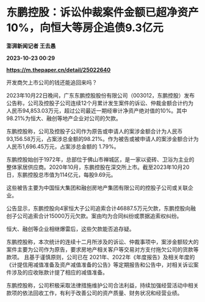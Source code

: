 # 东鹏控股：诉讼仲裁案件金额已超净资产10%，向恒大等房企追债9.3亿元
**澎湃新闻记者 王去愚**

**2023-10-23 00:29**

**https://m.thepaper.cn/detail/25022640**

开发商欠上市公司的钱还能追回来吗？

2023年10月22日晚间，广东东鹏控股股份有限公司（003012，东鹏控股）发布公告称，公司及控股子公司连续12个月累计发生案件的诉讼、仲裁金额合计约为人民币94,853.03万元，超过公司最近一期经审计净资产绝对值的10%。其中98.21%为恒大、融创等地产企业对公司的欠款。

东鹏控股称，公司及控股子公司作为原告或申请人的案涉金额合计为人民币93,156.58万元，占案涉总金额的98.21%。作为被告或被申请人的案涉金额合计为人民币1,696.45万元，占案涉总金额的 1.79%。

东鹏控股始创于1972年，总部位于佛山市禅城区，是一家以瓷砖、卫浴为主业的整体家居供应商。2020年10月，东鹏控股在深交所上市。截至2023年10月20日，东鹏控股总市值为114亿元，每股9.69元。

这些被告主要为中国恒大集团和融创房地产集团有限公司的控股子公司或关联企业。

公告显示，东鹏控股向4家恒大子公司追索合计46887.5万元欠款，东鹏控股向融创子公司追索合计15000万元欠款。案由均为合同纠纷或票据追索权纠纷。

恒大、融创等企业相继爆雷后，这些欠款能否追存疑。

东鹏控股称，本次统计的连续十二月所涉及的诉讼、仲裁事项中，案涉金额较大的案件主要为公司作为原告，要求房地产相关客户等交易对方支付拖欠公司的货款等款项。 且基于谨慎原则，公司已在 2021年、2022年《年度报告》及相关年度的《计提信用减值准备及资产减值准备的公告》等定期报告和公告中，对相关诉讼案件涉及的应收账款计提了相应的减值准备。

东鹏控股称，公司积极采取法律措施维护公司合法利益，持续加强经营活动中相关款项的依法回收工作，有利于改善公司的资产质量、财务状况和经营业绩。